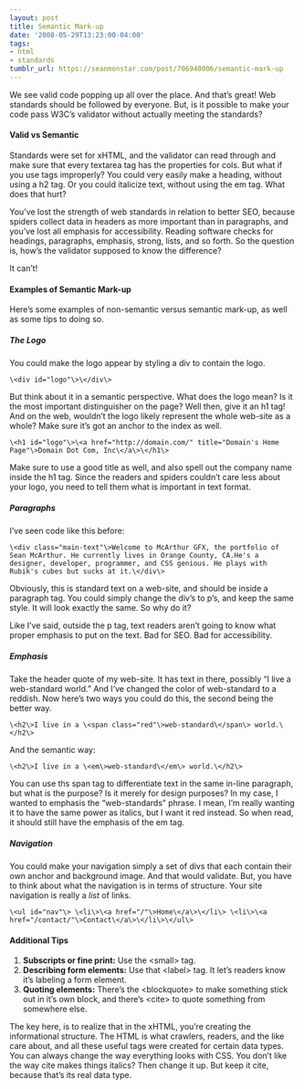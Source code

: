 ```yaml
---
layout: post
title: Semantic Mark-up
date: '2008-05-29T13:23:00-04:00'
tags:
- html
- standards
tumblr_url: https://seanmonstar.com/post/706940006/semantic-mark-up
---
```

We see valid code popping up all over the place. And that’s great! Web standards should be followed by everyone. But, is it possible to make your code pass W3C’s validator without actually meeting the standards?

#### Valid vs Semantic

Standards were set for xHTML, and the validator can read through and make sure that every textarea tag has the properties for cols. But what if you use tags improperly? You could very easily make a heading, without using a h2 tag. Or you could italicize text, without using the em tag. What does that hurt?

You’ve lost the strength of web standards in relation to better SEO, because spiders collect data in headers as more important than in paragraphs, and you’ve lost all emphasis for accessibility. Reading software checks for headings, paragraphs, emphasis, strong, lists, and so forth. So the question is, how’s the validator supposed to know the difference?

It can’t!

#### Examples of Semantic Mark-up

Here’s some examples of non-semantic versus semantic mark-up, as well as some tips to doing so.

##### The Logo

You could make the logo appear by styling a div to contain the logo.

    \<div id="logo"\>\</div\>

But think about it in a semantic perspective. What does the logo mean? Is it the most important distinguisher on the page? Well then, give it an h1 tag! And on the web, wouldn’t the logo likely represent the whole web-site as a whole? Make sure it’s got an anchor to the index as well.

    \<h1 id="logo"\>\<a href="http://domain.com/" title="Domain's Home Page"\>Domain Dot Com, Inc\</a\>\</h1\>

Make sure to use a good title as well, and also spell out the company name inside the h1 tag. Since the readers and spiders couldn’t care less about your logo, you need to tell them what is important in text format.

##### Paragraphs

I’ve seen code like this before:

    \<div class="main-text"\>Welcome to McArthur GFX, the portfolio of Sean McArthur. He currently lives in Orange County, CA.He's a designer, developer, programmer, and CSS genious. He plays with Rubik's cubes but sucks at it.\</div\>

Obviously, this is standard text on a web-site, and should be inside a paragraph tag. You could simply change the div’s to p’s, and keep the same style. It will look exactly the same. So why do it?

Like I’ve said, outside the p tag, text readers aren’t going to know what proper emphasis to put on the text. Bad for SEO. Bad for accessibility.

##### Emphasis

Take the header quote of my web-site. It has text in there, possibly “I live a web-standard world.” And I’ve changed the color of web-standard to a reddish. Now here’s two ways you could do this, the second being the better way.

    \<h2\>I live in a \<span class="red"\>web-standard\</span\> world.\</h2\>

And the semantic way:

    \<h2\>I live in a \<em\>web-standard\</em\> world.\</h2\>

You can use ths span tag to differentiate text in the same in-line paragraph, but what is the purpose? Is it merely for design purposes? In my case, I wanted to emphasis the “web-standards” phrase. I mean, I’m really wanting it to have the same power as italics, but I want it red instead. So when read, it should still have the emphasis of the em tag.

##### Navigation

You could make your navigation simply a set of divs that each contain their own anchor and background image. And that would validate. But, you have to think about what the navigation is in terms of structure. Your site navigation is really a _list_ of links.

    \<ul id="nav"\> \<li\>\<a href="/"\>Home\</a\>\</li\> \<li\>\<a href="/contact/"\>Contact\</a\>\</li\>\</ul\>

#### Additional Tips

1. **Subscripts or fine print:** Use the \<small\> tag.
2. **Describing form elements:** Use that \<label\> tag. It let’s readers know it’s labeling a form element.
3. **Quoting elements:** There’s the \<blockquote\> to make something stick out in it’s own block, and there’s \<cite\> to quote something from somewhere else.

The key here, is to realize that in the xHTML, you’re creating the informational structure. The HTML is what crawlers, readers, and the like care about, and all these useful tags were created for certain data types. You can always change the way everything looks with CSS. You don’t like the way cite makes things italics? Then change it up. But keep it cite, because that’s its real data type.

